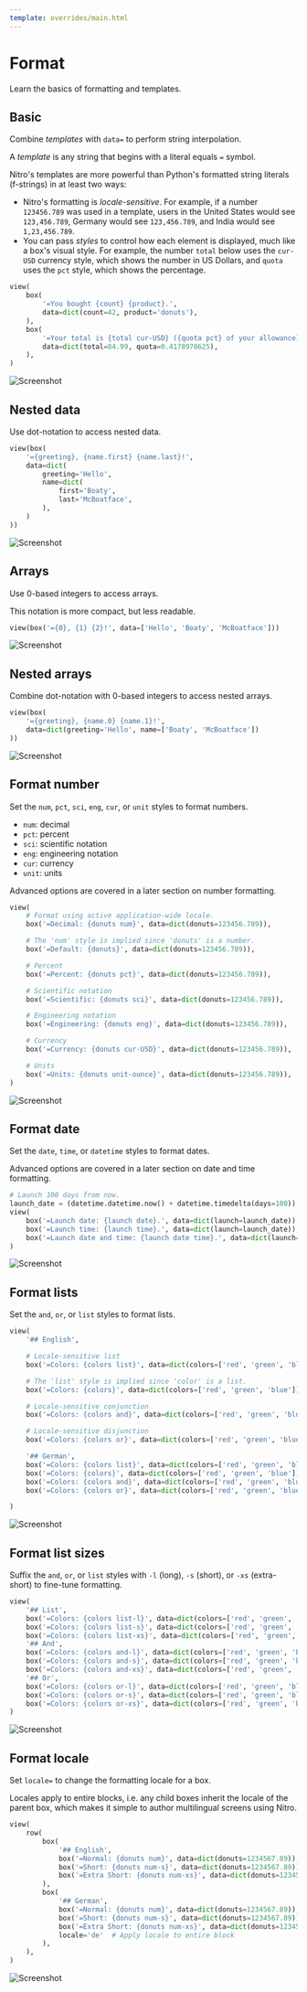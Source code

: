 ```yaml
---
template: overrides/main.html
---
```

# Format

Learn the basics of formatting and templates.

## Basic

Combine _templates_ with `data=` to perform string interpolation.

A _template_ is any string that begins with a literal equals `=` symbol.

Nitro's templates are more powerful than Python's formatted string literals (f-strings) in at least two ways:

- Nitro's formatting is _locale-sensitive_. For example, if a number `123456.789` was used in a template, users in
the United States would see `123,456.789`, Germany would see `123,456.789`, and India would see `1,23,456.789`.
- You can pass _styles_ to control how each element is displayed, much like a box's visual style.
For example, the number `total` below uses the `cur-USD` currency style, which shows the number in US Dollars,
and `quota` uses the `pct` style, which shows the percentage.


```py
view(
    box(
        '=You bought {count} {product}.',
        data=dict(count=42, product='donuts'),
    ),
    box(
        '=Your total is {total cur-USD} ({quota pct} of your allowance).',
        data=dict(total=84.99, quota=0.4178978625),
    ),
)
```


![Screenshot](assets/screenshots/format_basic.png)


## Nested data

Use dot-notation to access nested data.


```py
view(box(
    '={greeting}, {name.first} {name.last}!',
    data=dict(
        greeting='Hello',
        name=dict(
            first='Boaty',
            last='McBoatface',
        ),
    )
))
```


![Screenshot](assets/screenshots/format_nested.png)


## Arrays

Use 0-based integers to access arrays.

This notation is more compact, but less readable.


```py
view(box('={0}, {1} {2}!', data=['Hello', 'Boaty', 'McBoatface']))
```


![Screenshot](assets/screenshots/format_array.png)


## Nested arrays

Combine dot-notation with 0-based integers to access nested arrays.


```py
view(box(
    '={greeting}, {name.0} {name.1}!',
    data=dict(greeting='Hello', name=['Boaty', 'McBoatface'])
))
```


![Screenshot](assets/screenshots/format_nested_array.png)


## Format number

Set the `num`, `pct`, `sci`, `eng`, `cur`, or `unit` styles to format numbers.

- `num`: decimal
- `pct`: percent
- `sci`: scientific notation
- `eng`: engineering notation
- `cur`: currency
- `unit`: units

Advanced options are covered in a later section on number formatting.


```py
view(
    # Format using active application-wide locale.
    box('=Decimal: {donuts num}', data=dict(donuts=123456.789)),

    # The 'num' style is implied since 'donuts' is a number.
    box('=Default: {donuts}', data=dict(donuts=123456.789)),

    # Percent
    box('=Percent: {donuts pct}', data=dict(donuts=123456.789)),

    # Scientific notation
    box('=Scientific: {donuts sci}', data=dict(donuts=123456.789)),

    # Engineering notation
    box('=Engineering: {donuts eng}', data=dict(donuts=123456.789)),

    # Currency
    box('=Currency: {donuts cur-USD}', data=dict(donuts=123456.789)),

    # Units
    box('=Units: {donuts unit-ounce}', data=dict(donuts=123456.789)),
)
```


![Screenshot](assets/screenshots/format_number.png)


## Format date

Set the `date`, `time`, or `datetime` styles to format dates.

Advanced options are covered in a later section on date and time formatting.


```py
# Launch 100 days from now.
launch_date = (datetime.datetime.now() + datetime.timedelta(days=100)).isoformat()
view(
    box('=Launch date: {launch date}.', data=dict(launch=launch_date)),
    box('=Launch time: {launch time}.', data=dict(launch=launch_date)),
    box('=Launch date and time: {launch date time}.', data=dict(launch=launch_date)),
)
```


![Screenshot](assets/screenshots/format_date.png)


## Format lists

Set the `and`, `or`, or `list` styles to format lists.


```py
view(
    '## English',

    # Locale-sensitive list
    box('=Colors: {colors list}', data=dict(colors=['red', 'green', 'blue'])),

    # The 'list' style is implied since 'color' is a list.
    box('=Colors: {colors}', data=dict(colors=['red', 'green', 'blue'])),

    # Locale-sensitive conjunction
    box('=Colors: {colors and}', data=dict(colors=['red', 'green', 'blue'])),

    # Locale-sensitive disjunction
    box('=Colors: {colors or}', data=dict(colors=['red', 'green', 'blue'])),

    '## German',
    box('=Colors: {colors list}', data=dict(colors=['red', 'green', 'blue']), locale='de'),
    box('=Colors: {colors}', data=dict(colors=['red', 'green', 'blue']), locale='de'),
    box('=Colors: {colors and}', data=dict(colors=['red', 'green', 'blue']), locale='de'),
    box('=Colors: {colors or}', data=dict(colors=['red', 'green', 'blue']), locale='de'),

)
```


![Screenshot](assets/screenshots/format_list.png)


## Format list sizes

Suffix the `and`, `or`, or `list` styles with `-l` (long), `-s` (short), or `-xs` (extra-short)
to fine-tune formatting.


```py
view(
    '## List',
    box('=Colors: {colors list-l}', data=dict(colors=['red', 'green', 'blue'])),
    box('=Colors: {colors list-s}', data=dict(colors=['red', 'green', 'blue'])),
    box('=Colors: {colors list-xs}', data=dict(colors=['red', 'green', 'blue'])),
    '## And',
    box('=Colors: {colors and-l}', data=dict(colors=['red', 'green', 'blue'])),
    box('=Colors: {colors and-s}', data=dict(colors=['red', 'green', 'blue'])),
    box('=Colors: {colors and-xs}', data=dict(colors=['red', 'green', 'blue'])),
    '## Or',
    box('=Colors: {colors or-l}', data=dict(colors=['red', 'green', 'blue'])),
    box('=Colors: {colors or-s}', data=dict(colors=['red', 'green', 'blue'])),
    box('=Colors: {colors or-xs}', data=dict(colors=['red', 'green', 'blue'])),
)
```


![Screenshot](assets/screenshots/format_list_sizes.png)


## Format locale

Set `locale=` to change the formatting locale for a box.

Locales apply to entire blocks, i.e. any child boxes inherit the locale of the parent box, which makes it simple to
author multilingual screens using Nitro.


```py
view(
    row(
        box(
            '## English',
            box('=Normal: {donuts num}', data=dict(donuts=1234567.89)),
            box('=Short: {donuts num-s}', data=dict(donuts=1234567.89)),
            box('=Extra Short: {donuts num-xs}', data=dict(donuts=1234567.89)),
        ),
        box(
            '## German',
            box('=Normal: {donuts num}', data=dict(donuts=1234567.89)),
            box('=Short: {donuts num-s}', data=dict(donuts=1234567.89)),
            box('=Extra Short: {donuts num-xs}', data=dict(donuts=1234567.89)),
            locale='de'  # Apply locale to entire block
        ),
    ),
)
```


![Screenshot](assets/screenshots/format_locale.png)
